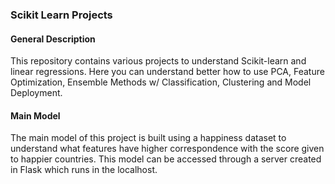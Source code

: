 ### Scikit Learn Projects

#### General Description
This repository contains various projects to understand Scikit-learn and linear regressions. Here you can understand better how to use PCA, Feature Optimization, Ensemble Methods w/ Classification, Clustering and Model Deployment.

#### Main Model
The main model of this project is built using a happiness dataset to understand what features have higher correspondence with the score given to happier countries. This model can be accessed through a server created in Flask which runs in the localhost.
